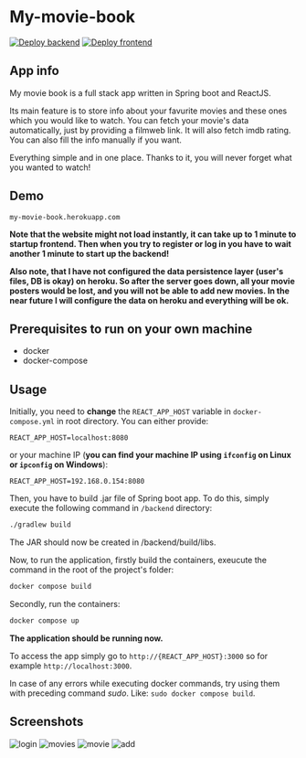 # My-movie-book

[![Deploy backend](https://github.com/Verduttio/My-movie-book/actions/workflows/action-backend.yml/badge.svg)](https://github.com/Verduttio/My-movie-book/actions/workflows/action-backend.yml)
[![Deploy frontend](https://github.com/Verduttio/My-movie-book/actions/workflows/action-frontend.yml/badge.svg)](https://github.com/Verduttio/My-movie-book/actions/workflows/action-frontend.yml)

## App info

My movie book is a full stack app written in Spring boot and ReactJS. 

Its main feature is to store info about your favurite movies and these ones which you would like to watch. You can fetch your movie's data automatically, just by providing a filmweb link. It will also fetch imdb rating. You can also fill the info manually if you want.

Everything simple and in one place. Thanks to it, you will never forget what you wanted to watch!

## Demo

```
my-movie-book.herokuapp.com
```

**Note that the website might not load instantly, it can take up to 1 minute to startup frontend. Then when you try to register or log in you have to wait another 1 minute to start up the backend!**

**Also note, that I have not configured the data persistence layer (user's files, DB is okay) on heroku. So after the server goes down, all your movie posters would be lost, and you will not be able to add new movies. In the near future I will configure the data on heroku and everything will be ok.**

## Prerequisites to run on your own machine
  * docker
  * docker-compose

## Usage

Initially, you need to **change** the `REACT_APP_HOST` variable in `docker-compose.yml` in root directory. You can either provide:
```
REACT_APP_HOST=localhost:8080
```
or your machine IP (**you can find your machine IP using `ifconfig` on Linux or `ipconfig` on Windows**):
```
REACT_APP_HOST=192.168.0.154:8080
```

Then, you have to build .jar file of Spring boot app. To do this, simply execute the following command in `/backend` directory:
```bash
./gradlew build
```
The JAR should now be created in /backend/build/libs.

Now, to run the application, firstly build the containers, exeucute the command in the root of the project's folder:

```bash
docker compose build
```

Secondly, run the containers:
```bash
docker compose up
```

**The application should be running now.**

To access the app simply go to `http://{REACT_APP_HOST}:3000` so for example `http://localhost:3000`.

In case of any errors while executing docker commands, try using them with preceding command *sudo*.
Like: `sudo docker compose build`.

## Screenshots

![login](https://github.com/user-attachments/assets/17a1fa94-79a8-40dc-8a6c-e535ef89727f)
![movies](https://github.com/user-attachments/assets/5250970e-2c52-4885-8523-2cbe0ec56246)
![movie](https://github.com/user-attachments/assets/248821f1-786c-409a-bd53-65fd526e57ec)
![add](https://github.com/user-attachments/assets/ff2c45fa-9579-43f6-ba28-01f91b706fae)


